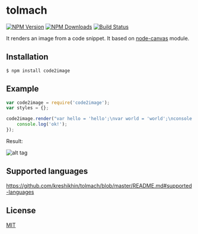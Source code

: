 # tolmach

  [![NPM Version][npm-image]][npm-url]
  [![NPM Downloads][downloads-image]][downloads-url]
  [![Build Status][travis-image]][travis-url]

  It renders an image from a code snippet. It based on [node-canvas](https://github.com/Automattic/node-canvas) module.

## Installation

    $ npm install code2image

## Example

```js
var code2image = require('code2image');
var styles = {};

code2image.render("var hello = 'hello';\nvar world = 'world';\nconsole.log(hello + ' ' + world);", 'test.png', styles, function(){
    console.log('ok!');
});

```

Result:

![alt tag](https://raw.github.com/kreshikhin/code2image/master/test/example/test.png)

## Supported languages

https://github.com/kreshikhin/tolmach/blob/master/README.md#supported-languages

## License

  [MIT](LICENSE)

[npm-image]: https://img.shields.io/npm/v/code2image.svg
[npm-url]: https://npmjs.org/package/code2image
[downloads-image]: https://img.shields.io/npm/dm/code2image.svg
[downloads-url]: https://npmjs.org/package/code2image
[travis-image]: https://img.shields.io/travis/kreshikhin/code2image/master.svg
[travis-url]: https://travis-ci.org/kreshikhin/code2image

